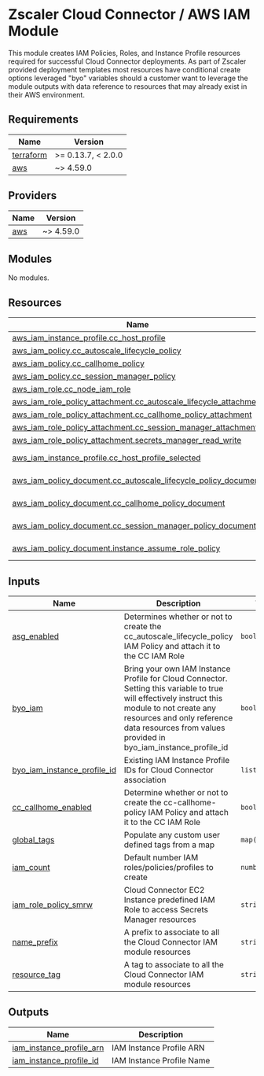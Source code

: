 # Zscaler Cloud Connector / AWS IAM Module

This module creates IAM Policies, Roles, and Instance Profile resources required for successful Cloud Connector deployments. As part of Zscaler provided deployment templates most resources have conditional create options leveraged "byo" variables should a customer want to leverage the module outputs with data reference to resources that may already exist in their AWS environment.

<!-- BEGINNING OF PRE-COMMIT-TERRAFORM DOCS HOOK -->
## Requirements

| Name | Version |
|------|---------|
| <a name="requirement_terraform"></a> [terraform](#requirement\_terraform) | >= 0.13.7, < 2.0.0 |
| <a name="requirement_aws"></a> [aws](#requirement\_aws) | ~> 4.59.0 |

## Providers

| Name | Version |
|------|---------|
| <a name="provider_aws"></a> [aws](#provider\_aws) | ~> 4.59.0 |

## Modules

No modules.

## Resources

| Name | Type |
|------|------|
| [aws_iam_instance_profile.cc_host_profile](https://registry.terraform.io/providers/hashicorp/aws/latest/docs/resources/iam_instance_profile) | resource |
| [aws_iam_policy.cc_autoscale_lifecycle_policy](https://registry.terraform.io/providers/hashicorp/aws/latest/docs/resources/iam_policy) | resource |
| [aws_iam_policy.cc_callhome_policy](https://registry.terraform.io/providers/hashicorp/aws/latest/docs/resources/iam_policy) | resource |
| [aws_iam_policy.cc_session_manager_policy](https://registry.terraform.io/providers/hashicorp/aws/latest/docs/resources/iam_policy) | resource |
| [aws_iam_role.cc_node_iam_role](https://registry.terraform.io/providers/hashicorp/aws/latest/docs/resources/iam_role) | resource |
| [aws_iam_role_policy_attachment.cc_autoscale_lifecycle_attachment](https://registry.terraform.io/providers/hashicorp/aws/latest/docs/resources/iam_role_policy_attachment) | resource |
| [aws_iam_role_policy_attachment.cc_callhome_policy_attachment](https://registry.terraform.io/providers/hashicorp/aws/latest/docs/resources/iam_role_policy_attachment) | resource |
| [aws_iam_role_policy_attachment.cc_session_manager_attachment](https://registry.terraform.io/providers/hashicorp/aws/latest/docs/resources/iam_role_policy_attachment) | resource |
| [aws_iam_role_policy_attachment.secrets_manager_read_write](https://registry.terraform.io/providers/hashicorp/aws/latest/docs/resources/iam_role_policy_attachment) | resource |
| [aws_iam_instance_profile.cc_host_profile_selected](https://registry.terraform.io/providers/hashicorp/aws/latest/docs/data-sources/iam_instance_profile) | data source |
| [aws_iam_policy_document.cc_autoscale_lifecycle_policy_document](https://registry.terraform.io/providers/hashicorp/aws/latest/docs/data-sources/iam_policy_document) | data source |
| [aws_iam_policy_document.cc_callhome_policy_document](https://registry.terraform.io/providers/hashicorp/aws/latest/docs/data-sources/iam_policy_document) | data source |
| [aws_iam_policy_document.cc_session_manager_policy_document](https://registry.terraform.io/providers/hashicorp/aws/latest/docs/data-sources/iam_policy_document) | data source |
| [aws_iam_policy_document.instance_assume_role_policy](https://registry.terraform.io/providers/hashicorp/aws/latest/docs/data-sources/iam_policy_document) | data source |

## Inputs

| Name | Description | Type | Default | Required |
|------|-------------|------|---------|:--------:|
| <a name="input_asg_enabled"></a> [asg\_enabled](#input\_asg\_enabled) | Determines whether or not to create the cc\_autoscale\_lifecycle\_policy IAM Policy and attach it to the CC IAM Role | `bool` | `false` | no |
| <a name="input_byo_iam"></a> [byo\_iam](#input\_byo\_iam) | Bring your own IAM Instance Profile for Cloud Connector. Setting this variable to true will effectively instruct this module to not create any resources and only reference data resources from values provided in byo\_iam\_instance\_profile\_id | `bool` | `false` | no |
| <a name="input_byo_iam_instance_profile_id"></a> [byo\_iam\_instance\_profile\_id](#input\_byo\_iam\_instance\_profile\_id) | Existing IAM Instance Profile IDs for Cloud Connector association | `list(string)` | `null` | no |
| <a name="input_cc_callhome_enabled"></a> [cc\_callhome\_enabled](#input\_cc\_callhome\_enabled) | Determine whether or not to create the cc-callhome-policy IAM Policy and attach it to the CC IAM Role | `bool` | `"true"` | no |
| <a name="input_global_tags"></a> [global\_tags](#input\_global\_tags) | Populate any custom user defined tags from a map | `map(string)` | `{}` | no |
| <a name="input_iam_count"></a> [iam\_count](#input\_iam\_count) | Default number IAM roles/policies/profiles to create | `number` | `1` | no |
| <a name="input_iam_role_policy_smrw"></a> [iam\_role\_policy\_smrw](#input\_iam\_role\_policy\_smrw) | Cloud Connector EC2 Instance predefined IAM Role to access Secrets Manager resources | `string` | `"SecretsManagerReadWrite"` | no |
| <a name="input_name_prefix"></a> [name\_prefix](#input\_name\_prefix) | A prefix to associate to all the Cloud Connector IAM module resources | `string` | `null` | no |
| <a name="input_resource_tag"></a> [resource\_tag](#input\_resource\_tag) | A tag to associate to all the Cloud Connector IAM module resources | `string` | `null` | no |

## Outputs

| Name | Description |
|------|-------------|
| <a name="output_iam_instance_profile_arn"></a> [iam\_instance\_profile\_arn](#output\_iam\_instance\_profile\_arn) | IAM Instance Profile ARN |
| <a name="output_iam_instance_profile_id"></a> [iam\_instance\_profile\_id](#output\_iam\_instance\_profile\_id) | IAM Instance Profile Name |
<!-- END OF PRE-COMMIT-TERRAFORM DOCS HOOK -->
